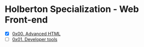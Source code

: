 # Holberton Specialization - Web Front-end

-   [x] [0x00. Advanced HTML](https://github.com/pforciol/holbertonschool-web_front_end/tree/master/0x00-html_advanced)
-   [ ] [0x01. Developer tools](https://github.com/pforciol/holbertonschool-web_front_end/tree/master/0x01-developer_tools)

